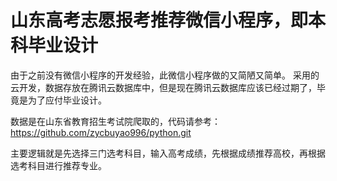 # 山东高考志愿报考推荐微信小程序，即本科毕业设计
由于之前没有微信小程序的开发经验，此微信小程序做的又简陋又简单。
采用的云开发，数据存放在腾讯云数据库中，但是现在腾讯云数据库应该已经过期了，毕竟是为了应付毕业设计。

数据是在山东省教育招生考试院爬取的，代码请参考：https://github.com/zycbuyao996/python.git

主要逻辑就是先选择三门选考科目，输入高考成绩，先根据成绩推荐高校，再根据选考科目进行推荐专业。
